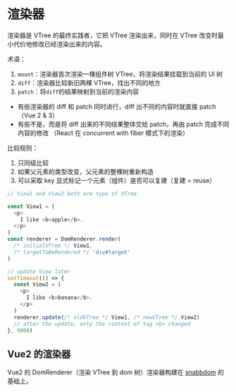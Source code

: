 # 渲染器

渲染器是 VTree 的最终实践者，它把 VTree 渲染出来，同时在 VTree 改变时最小代价地修改已经渲染出来的内容。

术语：

1. `mount`：渲染器首次渲染一棵组件树 VTree，将渲染结果挂载到当前的 UI 树
2. `diff`：渲染器比较新旧两棵 VTree，找出不同的地方
3. `patch`：将`diff`的结果映射到当前的渲染内容

- 有些渲染器的 diff 和 patch 同时进行，diff 出不同的内容时就直接 patch （Vue 2 & 3）
- 有些不是，而是将 diff 出来的不同结果整体交给 patch，再由 patch 完成不同内容的修改 （React 在 concurrent with fiber 模式下的渲染）

比较规则：

1. 只同级比较
2. 如果父元素的类型改变，父元素的整棵树重新构造
3. 可以采取 key 显式标记一个元素（组件）是否可以复建（复建 = reuse）

```js
// View1 and View2 both are type of VTree

const View1 = (
  <p>
    I like <b>apple</b>.
  </p>
)
const renderer = DomRenderer.render(
  /* initialVTree */ View1,
  /* targetToBeRendered */ 'div#target'
)

// update View later
setTimeout(() => {
  const View2 = (
    <p>
      I like <b>banana</b>.
    </p>
  )
  renderer.update(/* oldVTree */ View1, /* newVTree */ View2)
  // after the update, only the content of tag <b> changed
}, 9000)
```

## Vue2 的渲染器

Vue2 的 DomRenderer（渲染 VTree 到 dom 树）渲染器构建在 [snabbdom](https://github.com/snabbdom/snabbdom) 的基础上。
